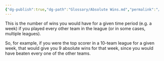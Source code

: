 ```yaml
---
{"dg-publish":true,"dg-path":"Glossary/Absolute Wins.md","permalink":"/glossary/absolute-wins/"}
---
```


This is the number of wins you would have for a given time period (e.g. a week) if you played every other team in the league (or in some cases, multiple leagues).

So, for example, if you were the top scorer in a 10-team league for a given week, that would give you 9 absolute wins for that week, since you would have beaten every one of the other teams. 